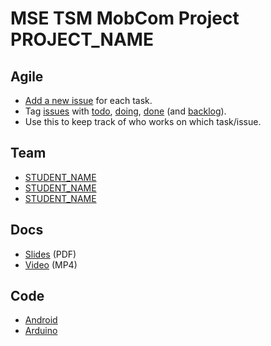 # MSE TSM MobCom Project PROJECT_NAME

## Agile
* [Add a new issue](../../issues/new) for each task.
* Tag [issues]() with [todo](), [doing](), [done]() (and [backlog]()).
* Use this to keep track of who works on which task/issue.

## Team
* [STUDENT_NAME](https://github.com/USER_NAME)
* [STUDENT_NAME](https://github.com/USER_NAME)
* [STUDENT_NAME](https://github.com/USER_NAME)

## Docs
* [Slides](Docs/Slides.pdf) (PDF)
* [Video](Docs/Video.mp4) (MP4)

## Code
* [Android](Android)
* [Arduino](Arduino)
